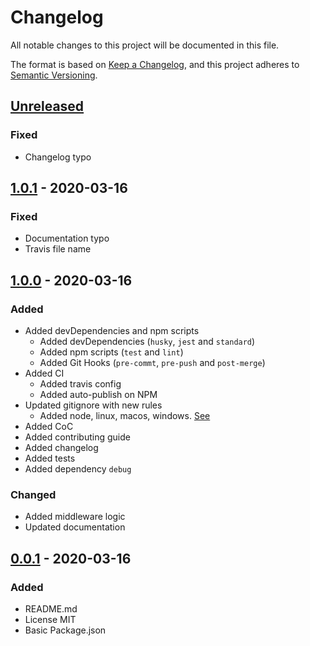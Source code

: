 # Changelog

All notable changes to this project will be documented in this file.

The format is based on [Keep a Changelog](https://keepachangelog.com/en/1.0.0/),
and this project adheres to [Semantic Versioning](https://semver.org/spec/v2.0.0.html).

## [Unreleased]

### Fixed

- Changelog typo

## [1.0.1] - 2020-03-16

### Fixed

- Documentation typo
- Travis file name



## [1.0.0] - 2020-03-16

### Added

- Added devDependencies and npm scripts
  - Added devDependencies (`husky`, `jest` and `standard`)
  - Added npm scripts (`test` and `lint`)
  - Added Git Hooks (`pre-commt`, `pre-push` and `post-merge`)
- Added CI
  - Added travis config
  - Added auto-publish on NPM
- Updated gitignore with new rules
  - Added node, linux, macos, windows. [See](https://www.gitignore.io/?templates=node,linux,macos,windows)
- Added CoC
- Added contributing guide
- Added changelog
- Added tests
- Added dependency `debug`

### Changed

- Added middleware logic
- Updated documentation

## [0.0.1] - 2020-03-16

### Added

- README.md
- License MIT
- Basic Package.json

[Unreleased]: https://github.com/ulisesgascon/express-simple-pagination/compare/v1.0.1...HEAD
[1.0.1]: https://github.com/ulisesgascon/express-simple-pagination/releases/tag/v1.0.1
[1.0.0]: https://github.com/ulisesgascon/express-simple-pagination/releases/tag/v1.0.0
[0.0.1]: https://github.com/ulisesgascon/express-simple-pagination/releases/tag/v0.0.1